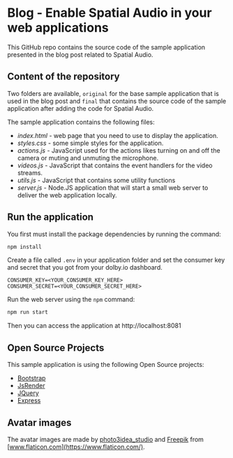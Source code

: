 # Blog - Enable Spatial Audio in your web applications

This GitHub repo contains the source code of the sample application presented in the blog post related to Spatial Audio.

## Content of the repository

Two folders are available, `original` for the base sample application that is used in the blog post and `final` that contains the source code of the sample application after adding the code for Spatial Audio.

The sample application contains the following files:
- *index.html* - web page that you need to use to display the application.
- *styles.css* - some simple styles for the application.
- *actions.js* - JavaScript used for the actions likes turning on and off the camera or muting and unmuting the microphone.
- *videos.js* - JavaScript that contains the event handlers for the video streams.
- *utils.js* - JavaScript that contains some utility functions
- *server.js* - Node.JS application that will start a small web server to deliver the web application locally.

## Run the application

You first must install the package dependencies by running the command:

```bash
npm install
```

Create a file called `.env` in your application folder and set the consumer key and secret that you got from your dolby.io dashboard.

```
CONSUMER_KEY=<YOUR_CONSUMER_KEY_HERE>
CONSUMER_SECRET=<YOUR_CONSUMER_SECRET_HERE>
```

Run the web server using the `npm` command:

```bash
npm run start
```

Then you can access the application at http://localhost:8081

## Open Source Projects

This sample application is using the following Open Source projects:
- [Bootstrap](https://getbootstrap.com)
- [JsRender](https://www.jsviews.com/)
- [JQuery](https://jquery.com)
- [Express](https://expressjs.com/)

## Avatar images

The avatar images are made by [photo3idea_studio](https://www.flaticon.com/authors/photo3idea-studio) and [Freepik](https://www.freepik.com) from [www.flaticon.com](https://www.flaticon.com/).

